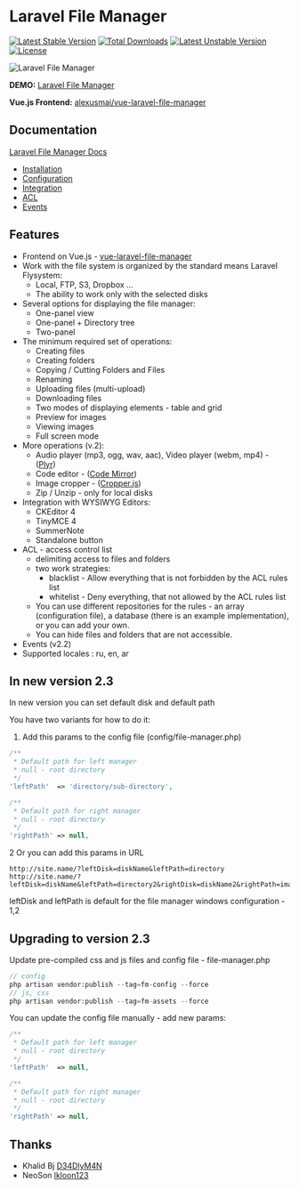 # Laravel File Manager

[![Latest Stable Version](https://poser.pugx.org/ciscn/fm/v/stable)](https://packagist.org/packages/ciscn/fm)
[![Total Downloads](https://poser.pugx.org/ciscn/fm/downloads)](https://packagist.org/packages/ciscn/fm)
[![Latest Unstable Version](https://poser.pugx.org/ciscn/fm/v/unstable)](https://packagist.org/packages/ciscn/fm)
[![License](https://poser.pugx.org/ciscn/fm/license)](https://packagist.org/packages/ciscn/fm)


![Laravel File Manager](https://raw.github.com/alexusmai/vue-laravel-file-manager/master/src/assets/laravel-file-manager.gif?raw=true)

**DEMO:** [Laravel File Manager](http://file-manager.webmai.ru/)

**Vue.js Frontend:** [alexusmai/vue-laravel-file-manager](https://github.com/alexusmai/vue-laravel-file-manager)

## Documentation

[Laravel File Manager Docs](./docs/index.md)
* [Installation](./docs/installation.md)
* [Configuration](./docs/configuration.md)
* [Integration](./docs/integration.md)
* [ACL](./docs/acl.md)
* [Events](./docs/events.md)

## Features

* Frontend on Vue.js - [vue-laravel-file-manager](https://github.com/alexusmai/vue-laravel-file-manager)
* Work with the file system is organized by the standard means Laravel Flysystem:
  * Local, FTP, S3, Dropbox ...
  * The ability to work only with the selected disks
* Several options for displaying the file manager:
  * One-panel view
  * One-panel + Directory tree
  * Two-panel
* The minimum required set of operations:
   * Creating files
   * Creating folders
   * Copying / Cutting Folders and Files
   * Renaming
   * Uploading files (multi-upload)
   * Downloading files
   * Two modes of displaying elements - table and grid
   * Preview for images
   * Viewing images
   * Full screen mode
* More operations (v.2):
   * Audio player (mp3, ogg, wav, aac), Video player (webm, mp4) - ([Plyr](https://github.com/sampotts/plyr))
   * Code editor - ([Code Mirror](https://github.com/codemirror/codemirror))
   * Image cropper - ([Cropper.js](https://github.com/fengyuanchen/cropperjs))
   * Zip / Unzip - only for local disks
* Integration with WYSIWYG Editors:
  * CKEditor 4
  * TinyMCE 4
  * SummerNote
  * Standalone button
* ACL - access control list
  * delimiting access to files and folders
  * two work strategies:
    * blacklist - Allow everything that is not forbidden by the ACL rules list
    * whitelist - Deny everything, that not allowed by the ACL rules list
  * You can use different repositories for the rules - an array (configuration file), a database (there is an example implementation), or you can add your own.
  * You can hide files and folders that are not accessible.
* Events (v2.2)
* Supported locales : ru, en, ar

## In new version 2.3

In new version you can set default disk and default path

You have two variants for how to do it:

1. Add this params to the config file (config/file-manager.php)

```php
/**
 * Default path for left manager
 * null - root directory
 */
'leftPath'  => 'directory/sub-directory',

/**
 * Default path for right manager
 * null - root directory
 */
'rightPath' => null,
```

2 Or you can add this params in URL

```
http://site.name/?leftDisk=diskName&leftPath=directory
http://site.name/?leftDisk=diskName&leftPath=directory2&rightDisk=diskName2&rightPath=images
```

leftDisk and leftPath is default for the file manager windows configuration - 1,2


## Upgrading to version 2.3

Update pre-compiled css and js files and config file - file-manager.php


```php
// config
php artisan vendor:publish --tag=fm-config --force
// js, css
php artisan vendor:publish --tag=fm-assets --force
```

You can update the config file manually - add new params:

```php
/**
 * Default path for left manager
 * null - root directory
 */
'leftPath'  => null,

/**
 * Default path for right manager
 * null - root directory
 */
'rightPath' => null,
```


## Thanks

* Khalid Bj [D34DlyM4N](https://github.com/D34DlyM4N)
* NeoSon [lkloon123](https://github.com/lkloon123)


